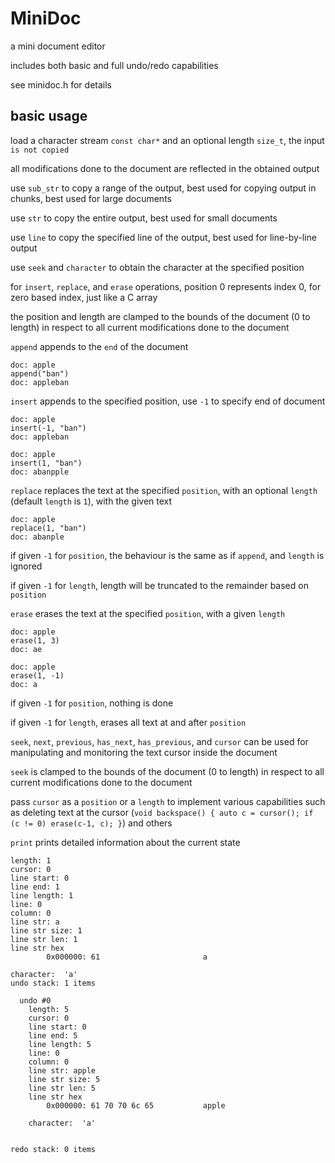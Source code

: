# MiniDoc

a mini document editor

includes both basic and full undo/redo capabilities

see minidoc.h for details

## basic usage

load a character stream `const char*` and an optional length `size_t`, the input `is not copied`

all modifications done to the document are reflected in the obtained output

use `sub_str` to copy a range of the output, best used for copying output in chunks, best used for large documents 

use `str` to copy the entire output, best used for small documents

use `line` to copy the specified line of the output, best used for line-by-line output

use `seek` and `character` to obtain the character at the specified position

for `insert`, `replace`, and `erase` operations, position 0 represents index 0, for zero based index, just like a C array

the position and length are clamped to the bounds of the document (0 to length) in respect to all current modifications done to the document

`append` appends to the `end` of the document

```
doc: apple
append("ban")
doc: appleban
```

`insert` appends to the specified position, use `-1` to specify end of document

```
doc: apple
insert(-1, "ban")
doc: appleban

doc: apple
insert(1, "ban")
doc: abanpple
```

`replace` replaces the text at the specified `position`, with an optional `length` (default `length` is `1`), with the given text

```
doc: apple
replace(1, "ban")
doc: abanple
```

if given `-1` for `position`, the behaviour is the same as if `append`, and `length` is ignored

if given `-1` for `length`, length will be truncated to the remainder based on `position`

`erase` erases the text at the specified `position`, with a given `length`

```
doc: apple
erase(1, 3)
doc: ae
```

```
doc: apple
erase(1, -1)
doc: a
```

if given `-1` for `position`, nothing is done

if given `-1` for `length`, erases all text at and after `position`

`seek`, `next`, `previous`, `has_next`, `has_previous`, and `cursor` can be used for manipulating and monitoring the text cursor inside the document

`seek` is clamped to the bounds of the document (0 to length) in respect to all current modifications done to the document

pass `cursor` as a `position` or a `length`  to implement various capabilities such as deleting text at the cursor (`void backspace() { auto c = cursor(); if (c != 0) erase(c-1, c); }`) and others

`print` prints detailed information about the current state

```
length: 1
cursor: 0
line start: 0
line end: 1
line length: 1
line: 0
column: 0
line str: a
line str size: 1
line str len: 1
line str hex
        0x000000: 61                       a

character:  'a'
undo stack: 1 items

  undo #0
    length: 5
    cursor: 0
    line start: 0
    line end: 5
    line length: 5
    line: 0
    column: 0
    line str: apple
    line str size: 5
    line str len: 5
    line str hex
        0x000000: 61 70 70 6c 65           apple

    character:  'a'


redo stack: 0 items
```